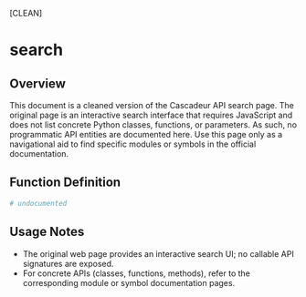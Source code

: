 [CLEAN]

# search

## Overview

This document is a cleaned version of the Cascadeur API search page. The original page is an interactive search interface that requires JavaScript and does not list concrete Python classes, functions, or parameters. As such, no programmatic API entities are documented here. Use this page only as a navigational aid to find specific modules or symbols in the official documentation.

## Function Definition
```python
# undocumented
```

## Usage Notes

- The original web page provides an interactive search UI; no callable API signatures are exposed.
- For concrete APIs (classes, functions, methods), refer to the corresponding module or symbol documentation pages.

